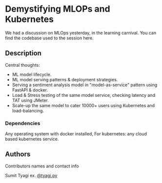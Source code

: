# Demystifying MLOPs and Kubernetes

We had a discussion on MLOps yesterday, in the learning carnival. You can find the codebase used to the session here.



## Description

Central thoughts:
- ML model lifecycle.
- ML model serving  patterns & deployment strategies.
- Serving a sentiment analysis model in "model-as-service" pattern using FastAPI & docker.
- Load & Stress testing of the same model service, checking latency and TAT using JMeter.
- Scale-up the same model to cater 10000+ users using Kubernetes and load-balancing.


### Dependencies

Any operating system with docker installed, For kubernetes: any cloud based kubernetes service.

## Authors

Contributors names and contact info

Sumit Tyagi
ex. [@tyagi.py](https://www.instagram.com/tyagi.py/)
